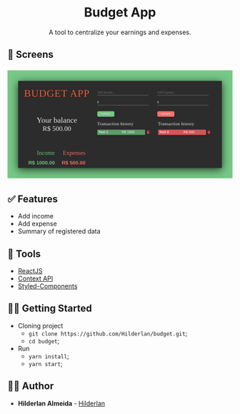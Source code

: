 <h1 align="center">
  <strong>Budget App</strong>
</h1> 

<p align="center">
A tool to centralize your earnings and expenses.
</p> 

## 🎨 Screens

<h3 align="center">
  <img alt="logo" src="./screenshots/budget_logo.png" width="1000px"/>
</h3>

## ✅ Features
- Add income
- Add expense
- Summary of registered data

## 🧰 Tools

- [ReactJS](https://pt-br.reactjs.org/)
- [Context API](https://https://pt-br.reactjs.org/docs/context.html/)
- [Styled-Components](https://styled-components.com/)

## 👩‍🏫 Getting Started

- Cloning project
  - `git clone https://github.com/Hilderlan/budget.git`;
  - `cd budget`;
- Run
  - `yarn install`;
  - `yarn start`;
 
## 🙋‍♂️ Author

* **Hilderlan Almeida** - [Hilderlan](https://github.com/Hilderlan)